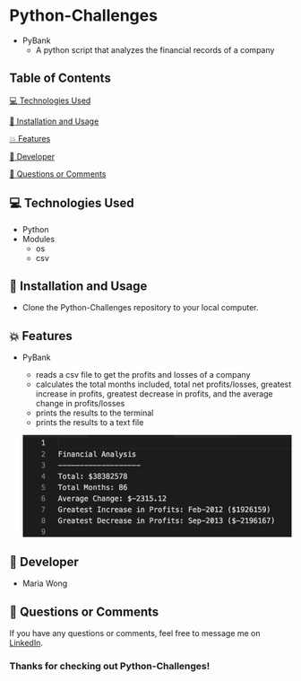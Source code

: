 # Python-Challenges

* PyBank
    * A python script that analyzes the financial records of a company

## Table of Contents

[:computer:  Technologies Used](#technologies-used)

[:dvd:  Installation and Usage](#installation)

[:boom:  Features](#features)

[:bust_in_silhouette:  Developer](#developer)

[:email:  Questions or Comments](#questions-or-comments)


## <a name="technologies-used"></a> :computer: Technologies Used

* Python
* Modules
    * os
    * csv

## <a name="installation"></a> :dvd: Installation and Usage

* Clone the Python-Challenges repository to your local computer.


## <a name="features"></a> :boom: Features

* PyBank
    * reads a csv file to get the profits and losses of a company
    * calculates the total months included, total net profits/losses, greatest increase in profits, greatest decrease in profits, and the average change in profits/losses
    * prints the results to the terminal
    * prints the results to a text file

    ![screenshot of app](/PyBank/screenshots/pybank-summary.png)


## <a name="developer"></a> :bust_in_silhouette: Developer

* Maria Wong


## <a name="questions-or-comments"></a> :email: Questions or Comments

If you have any questions or comments, feel free to message me on [LinkedIn](https://www.linkedin.com/in/maria-wong/).

 ### Thanks for checking out Python-Challenges!
